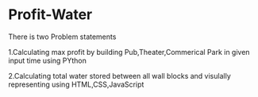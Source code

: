# Profit-Water

There is two Problem statements

1.Calculating max profit by building Pub,Theater,Commerical Park in given input time  using PYthon

2.Calculating total water stored between all wall blocks and visulally representing using HTML,CSS,JavaScript
